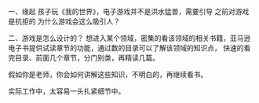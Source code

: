 一、缘起
孩子玩《我的世界》，电子游戏并不是洪水猛兽，需要引导
之前对游戏是抗拒的
为什么游戏会这么吸引人？

二、游戏是怎么设计的？
想进入某个领域，密集的看该领域的相关书籍，亚马逊电子书提供试读章节的功能，通过数的目录可以了解该领域的知识点，
快速的看完目录、前面几个章节，分门别类，再精读几篇。

假如你是老师，你会如何讲解这些知识，不明白的，再继续看书。

实际工作中，太容易一头扎紧细节中。